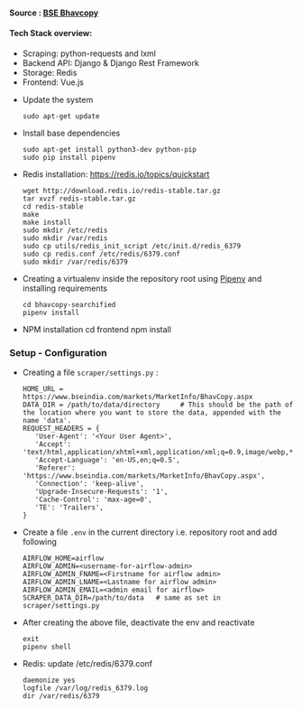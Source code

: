 

#### Source : [BSE Bhavcopy](https://www.bseindia.com/markets/MarketInfo/BhavCopy.aspx)

#### Tech Stack overview:   

   - Scraping: python-requests and lxml  
   - Backend API: Django & Django Rest Framework  
   - Storage: Redis  
   - Frontend: Vue.js  
   

* Update the system     

      sudo apt-get update
      
* Install base dependencies

      sudo apt-get install python3-dev python-pip
      sudo pip install pipenv
      
* Redis installation: https://redis.io/topics/quickstart

      wget http://download.redis.io/redis-stable.tar.gz
      tar xvzf redis-stable.tar.gz
      cd redis-stable
      make
      make install
      sudo mkdir /etc/redis
      sudo mkdir /var/redis
      sudo cp utils/redis_init_script /etc/init.d/redis_6379
      sudo cp redis.conf /etc/redis/6379.conf
      sudo mkdir /var/redis/6379


* Creating a virtualenv inside the repository root using [Pipenv](https://pipenv.pypa.io/en/latest/) and installing requirements   

      cd bhavcopy-searchified
      pipenv install

* NPM installation
      cd frontend
      npm install

### Setup - Configuration

* Creating a file `scraper/settings.py` :

      HOME_URL = https://www.bseindia.com/markets/MarketInfo/BhavCopy.aspx
      DATA_DIR = /path/to/data/directory     # This should be the path of the location where you want to store the data, appended with the name 'data'.
      REQUEST_HEADERS = {
         'User-Agent': '<Your User Agent>',
         'Accept': 'text/html,application/xhtml+xml,application/xml;q=0.9,image/webp,*/*;q=0.8',
         'Accept-Language': 'en-US,en;q=0.5',
         'Referer': 'https://www.bseindia.com/markets/MarketInfo/BhavCopy.aspx',
         'Connection': 'keep-alive',
         'Upgrade-Insecure-Requests': '1',
         'Cache-Control': 'max-age=0',
         'TE': 'Trailers',
      }

* Create a file `.env` in the current directory i.e. repository root and add following

      AIRFLOW_HOME=airflow
      AIRFLOW_ADMIN=<username-for-airflow-admin>
      AIRFLOW_ADMIN_FNAME=<Firstname for airflow admin>
      AIRFLOW_ADMIN_LNAME=<Lastname for airflow admin>
      AIRFLOW_ADMIN_EMAIL=<admin email for airflow>
      SCRAPER_DATA_DIR=/path/to/data   # same as set in scraper/settings.py

* After creating the above file, deactivate the env and reactivate

      exit
      pipenv shell

* Redis: update /etc/redis/6379.conf

      daemonize yes
      logfile /var/log/redis_6379.log
      dir /var/redis/6379

